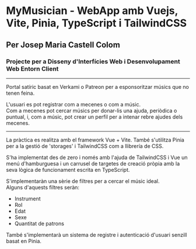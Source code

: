 # MyMusician - WebApp amb Vuejs, Vite, Pinia, TypeScript i TailwindCSS

## Per Josep Maria Castell Colom

### Projecte per a Disseny d'Interfícies Web i Desenvolupament Web Entorn Client

---

Portal satíric basat en Verkami o Patreon per a esponsoritzar músics que no tenen feina.

L'usuari es pot registrar com a mecenes o com a músic.  
Com a mecenes pot cercar músics per donar-lis una ajuda, periòdica o puntual, i, com a músic, pot crear un perfil per a intenar rebre ajudes dels mecenes.

---

La pràctica es realitza amb el framework Vue + Vite. També s'utilitza Pinia per a la gestió de 'storages' i TailwindCSS com a llibrería de CSS.

S'ha implementat des de zero i només amb l'ajuda de TailwindCSS i Vue un menú d'hamburguesa i un carrusel de targetes de creació pròpia amb la seva lògica de funcionament escrita en TypeScript.

S'implementaràn una sèrie de filtres per a cercar el músic ideal.  
Alguns d'aquests filtres seràn:

- Instrument
- Rol
- Edat
- Sexe
- Quantitat de patrons

També s'implementarà un sistema de registre i autenticació d'usuari senzill basat en Pinia.
